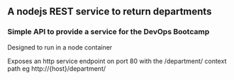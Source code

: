 ## A nodejs REST service to return departments
### Simple API to provide a service for the DevOps Bootcamp

Designed to run in a node container

Exposes an http service endpoint on port 80 with the /department/ context path
eg
http://{host}/department/
